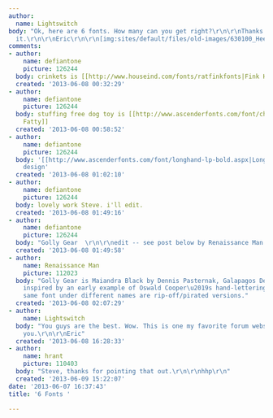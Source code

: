```yaml
---
author:
  name: Lightswitch
body: "Ok, here are 6 fonts. How many can you get right?\r\n\r\nThanks. Appreciate
  it.\r\n\r\nEric\r\n\r\n[img:sites/default/files/old-images/630100_Heebie-Jeebies-logo_5054.gif]\r\n[img:sites/default/files/old-images/bitem_logo_5278.jpg]\r\n[img:sites/default/files/old-images/crinkits-logo_3847.png]\r\n[img:sites/default/files/old-images/GollyGear_logo1_5132.jpg]\r\n[img:sites/default/files/old-images/westpawdesign-logo-sm_5241.jpg]\r\n[img:sites/default/files/old-images/Wiggles_Logo_5824.gif]"
comments:
- author:
    name: defiantone
    picture: 126244
  body: crinkets is [[http://www.houseind.com/fonts/ratfinkfonts|Fink Heavy]]
  created: '2013-06-08 00:32:29'
- author:
    name: defiantone
    picture: 126244
  body: stuffing free dog toy is [[http://www.ascenderfonts.com/font/chauncy-fatty.aspx|Chauncy
    Fatty]]
  created: '2013-06-08 00:58:52'
- author:
    name: defiantone
    picture: 126244
  body: '[[http://www.ascenderfonts.com/font/longhand-lp-bold.aspx|Longhand LP]] for
    design'
  created: '2013-06-08 01:02:10'
- author:
    name: defiantone
    picture: 126244
  body: lovely work Steve. i'll edit.
  created: '2013-06-08 01:49:16'
- author:
    name: defiantone
    picture: 126244
  body: "Golly Gear  \r\n\r\nedit -- see post below by Renaissance Man. link provided!"
  created: '2013-06-08 01:49:58'
- author:
    name: Renaissance Man
    picture: 112023
  body: "Golly Gear is Maiandra Black by Dennis Pasternak, Galapagos Design, 1994,
    inspired by an early example of Oswald Cooper\u2019s hand-lettering.\r\n\r\nhttp://www.myfonts.com/fonts/galapagos/maiandra/\r\n\r\nThe
    same font under different names are rip-off/pirated versions."
  created: '2013-06-08 02:07:29'
- author:
    name: Lightswitch
  body: "You guys are the best. Wow. This is one my favorite forum websites for sure.\r\n\r\nThank
    you.\r\n\r\nEric"
  created: '2013-06-08 16:28:33'
- author:
    name: hrant
    picture: 110403
  body: "Steve, thanks for pointing that out.\r\n\r\nhhp\r\n"
  created: '2013-06-09 15:22:07'
date: '2013-06-07 16:37:43'
title: '6 Fonts '

---
```


